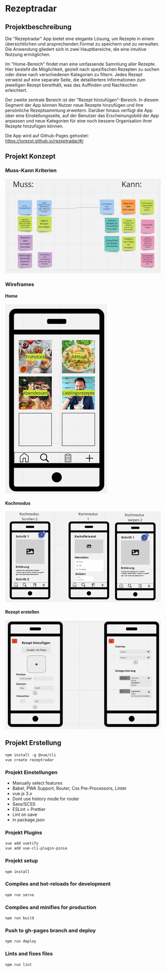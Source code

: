 # Rezeptradar
## Projektbeschreibung
Die "Rezeptradar" App bietet eine elegante Lösung, 
um Rezepte in einem übersichtlichen und ansprechenden Format
zu speichern und zu verwalten. Die Anwendung gliedert sich in zwei Hauptbereiche,
die eine intuitive Nutzung ermöglichen.

Im "Home-Bereich" findet man eine umfassende Sammlung aller Rezepte.
Hier besteht die Möglichkeit, gezielt nach spezifischen Rezepten zu suchen 
oder diese nach verschiedenen Kategorien zu filtern.
Jedes Rezept verweist auf eine separate Seite,
die detailliertere Informationen zum jeweiligen Rezept bereithält,
was das Auffinden und Nachkochen erleichtert.

Der zweite zentrale Bereich ist der "Rezept hinzufügen"-Bereich.
In diesem Segment der App können Nutzer neue Rezepte hinzufügen und ihre persönliche Rezeptsammlung erweitern.
Darüber hinaus verfügt die App über eine Einstellungsseite,
auf der Benutzer das Erscheinungsbild der App anpassen
und neue Kategorien für eine noch bessere Organisation ihrer Rezepte hinzufügen können.

Die App wird auf Github-Pages gehostet: https://jorezst.github.io/rezeptradar/#/

## Projekt Konzept
### Muss-Kann Kriterien
![Muss-Kann-Kriterien.png](docs%2Fpictures%2FMuss-Kann-Kriterien.png)
### Wireframes
#### Home
![Wireframe_Home.png](docs%2Fpictures%2FWireframe_Home.png)
#### Kochmodus
![Wireframe_Kochmodus.png](docs%2Fpictures%2FWireframe_Kochmodus.png)
#### Rezept erstellen
![Wireframe_Rezept-erstellen.png](docs%2Fpictures%2FWireframe_Rezept-erstellen.png)
## Projekt Erstellung
```
npm install -g @vue/cli
vue create rezeptradar
```
### Projekt Einstellungen
* Manually select features
* Babel, PWA Support, Router, Css Pre-Processors, Linter
* vue.js 3.x
* Dont use history mode for router 
* Sass/SCSS
* ESLint + Prettier
* Lint on save
* in package.json


### Projekt Plugins
```
vue add vuetify
vue add vue-cli-plugin-pinia
```

### Projekt setup
```
npm install
```

### Compiles and hot-reloads for development
```
npm run serve
```

### Compiles and minifies for production
```
npm run build
```

### Push to gh-pages branch and deploy
```
npm run deploy
```

### Lints and fixes files
```
npm run lint
```



